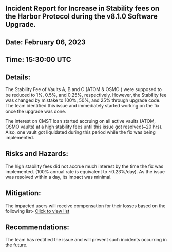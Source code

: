 ## Incident Report for Increase in Stability fees on the Harbor Protocol during the v8.1.0 Software Upgrade.
## Date: February 06, 2023
## Time: 15:30:00 UTC
## Details:

The Stability Fee of Vaults A, B and C (ATOM & OSMO ) were supposed to be reduced to 1%, 0.5%, and 0.25%, respectively. However, the Stability fee was changed by mistake to 100%, 50%, and 25% through upgrade code. The team identified this issue and immediately started working on the fix once the upgrade was done. 

The interest on CMST loan started accruing on all active vaults (ATOM, OSMO vaults) at a high stability fees until this issue got resolved(~20 hrs). Also, one vault got liquidated during this period while the fix was being implemented.

## Risks and Hazards:
The high stability fees did not accrue much interest by the time the fix was implemented. (100% annual rate is equivalent to ~0.23%/day). As the issue was resolved within a day, its impact was minimal.

## Mitigation:
The impacted users will receive compensation for their losses based on the following list-
[Click to view list](https://docs.google.com/spreadsheets/d/1ERxr6b0pmNHwJUIYcm-72zS3X4Qi37JJo7axo7SAyww/edit#gid=0)


## Recommendations:
The team has rectified the issue and will prevent such incidents occurring in the future.


